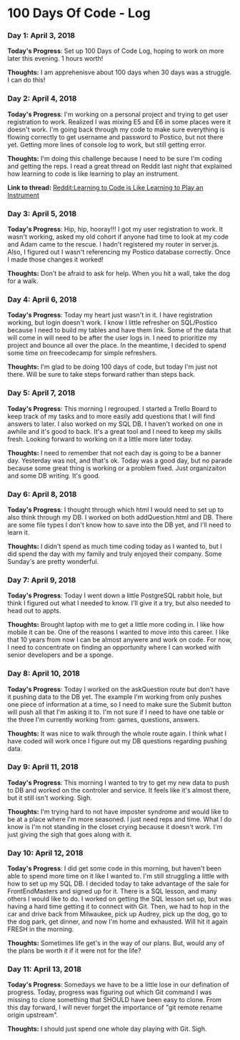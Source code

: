 # 100 Days Of Code - Log

### Day 1: April 3, 2018
<!-- ##### (delete me or comment me out) -->

**Today's Progress**: Set up 100 Days of Code Log, hoping to work on more later this evening.  1 hours worth!

**Thoughts:** I am apprehenisve about 100 days when 30 days was a struggle.  I can do this!

### Day 2: April 4, 2018
<!-- ##### (delete me or comment me out) -->

**Today's Progress**: I'm working on a personal project and trying to get user registration to work.  Realized I was mixing E5 and E6 in some places were it doesn't work.  I'm going back through my code to make sure everything is flowing correctly to get username and password to Postico, but not there yet.  Getting more lines of console log to work, but still getting error.

**Thoughts:** I'm doing this challenge because I need to be sure I'm coding and getting the reps.  I read a great thread on Reddit last night that explained how learning to code is like learning to play an instrument.  

**Link to thread:** [Reddit:Learning to Code is Like Learning to Play an Instrument](https://www.reddit.com/r/learnprogramming/comments/89ccke/are_some_people_just_not_cut_for_programming_ive/?st=JFKIOULM&sh=e7439966)

### Day 3: April 5, 2018

**Today's Progress**: Hip, hip, hooray!!!  I got my user registration to work.  It wasn't working, asked my old cohort if anyone had time to look at my code and Adam came to the rescue.  I hadn't registered my router in server.js.  Also, I figured out I wasn't referencing my Postico database correctly.  Once I made those changes it worked!

**Thoughts:** Don't be afraid to ask for help.  When you hit a wall, take the dog for a walk.

### Day 4: April 6, 2018

**Today's Progress**: Today my heart just wasn't in it.  I have registration working, but login doesn't work.  I know I little refresher on SQL/Postico because I need to build my tables and have them link.  Some of the data that will come in will need to be after the user logs in.  I need to prioritize my project and bounce all over the place.  In the meantime, I decided to spend some time on freecodecamp for simple refreshers.

**Thoughts:** I'm glad to be doing 100 days of code, but today I'm just not there.  Will be sure to take steps forward rather than steps back.

### Day 5: April 7, 2018

**Today's Progress**: This morning I regrouped.  I started a Trello Board to keep track of my tasks and to more easily add questions that I will find answers to later.  I also worked on my SQL DB.  I haven't worked on one in awhile and it's good to back.  It's a great tool and I need to keep my skills fresh.  Looking forward to working on it a little more later today.

**Thoughts:** I need to remember that not each day is going to be a banner day.  Yesterday was not, and that's ok.  Today was a good day, but no parade because some great thing is working or a problem fixed.  Just organizaiton and some DB writing.  It's good.

### Day 6: April 8, 2018

**Today's Progress**: I thought through which html I would need to set up to also think through my DB.  I worked on both addQuestion.html and DB.  There are some file types I don't know how to save into the DB yet, and I'll need to learn it.

**Thoughts:** I didn't spend as much time coding today as I wanted to, but I did spend the day with my family and truly enjoyed their company.  Some Sunday's are pretty wonderful.

### Day 7: April 9, 2018

**Today's Progress**: Today I went down a little PostgreSQL rabbit hole, but think I figured out what I needed to know.  I'll give it a try, but also needed to head out to appts.

**Thoughts:** Brought laptop with me to get a little more coding in.  I like how mobile it can be.  One of the reasons I wanted to move into this career. I like that 10 years from now I can be almost anywere and work on code.  For now, I need to concentrate on finding an opportunity where I can worked with senior developers and be a sponge.

### Day 8: April 10, 2018

**Today's Progress**: Today I worked on the askQuestion route but don't have it pushing data to the DB yet.  The example I'm working from only pushes one piece of information at a time, so I need to make sure the Submit button will push all that I'm asking it to.  I'm not sure if I need to have one table or the three I'm currently working from: games, questions, answers.  

**Thoughts:** It was nice to walk through the whole route again.  I think what I have coded will work once I figure out my DB questions regarding pushing data.

### Day 9: April 11, 2018

**Today's Progress**: This morning I wanted to try to get my new data to push to DB and worked on the controler and service.  It feels like it's almost there, but it still isn't working.  Sigh.

**Thoughts:** I'm trying hard to not have imposter syndrome and would like to be at a place where I'm more seasoned.  I just need reps and time.  What I do know is I'm not standing in the closet crying because it doesn't work.  I'm just giving the sigh that goes along with it.

### Day 10: April 12, 2018

**Today's Progress**: I did get some code in this morning, but haven't been able to spend more time on it like I wanted to.  I'm still struggling a little with how to set up my SQL DB.  I decided today to take advantage of the sale for FrontEndMasters and signed up for it.  There is a SQL lesson, and many others I would like to do.  I worked on getting the SQL lesson set up, but was having a hard time getting it to connect with Git.  Then, we had to hop in the car and drive back from Milwaukee, pick up Audrey, pick up the dog, go to the dog park, get dinner, and now I'm home and exhausted.  Will hit it again FRESH in the morning.

**Thoughts:** Sometimes life get's in the way of our plans.  But, would any of the plans be worth it if it were not for the life?

### Day 11: April 13, 2018

**Today's Progress**: Somedays we have to be a little lose in our defination of progress.  Today, progress was figuring out which Git command I was missing to clone something that SHOULD have been easy to clone.  From this day forward, I will never forget the importance of "git remote rename origin upstream".

**Thoughts:** I should just spend one whole day playing with Git.  Sigh.